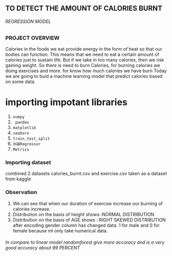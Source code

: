 
## TO DETECT THE AMOUNT OF CALORIES BURNT
###### REGRESSION MODEL 

### PROJECT OVERVIEW

Calories in the foods we eat provide energy in the form of heat so that our bodies can function.
This means that we need to eat a certain amount of calories just to sustain life. But if we take in too many calories,
then we risk gaining weight.
So there is need to burn Calories, 
for burning calories we doing exercises and more.
for know how much calories we have burn 
Today we are going to buid a machine learning model
that predict calories based on some data.




# importing impotant libraries 

1. `numpy`
2. ` pandas` 
3. `matplotlib`
4. `seaborn` 
5. `train_test_split`
6. `XGBRegressor`
7. `Metrics`

### Importing dataset 
combined 2 datasets
calories_burnt.csv and exercise.csv
taken as a dataset from kaggle


### Observation
 
1. We can see that when our duration of exercise increase our burning of calories increase.
2. Distribution on the basis of height shows :NORMAL DISTRIBUTION
3. Distribution on the basis of AGE shows : RIGHT SKEWED DISTRIBUTION
 after encoding  gender column has changed data. 1 for male and 0 for female  because ml only take numerical data.
###### In compare to linear model randomforest give more accuracy and  is a very good accuracy about 99 PERCENT 

